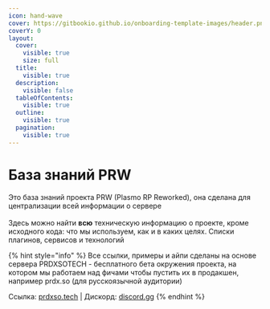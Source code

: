 ```yaml
---
icon: hand-wave
cover: https://gitbookio.github.io/onboarding-template-images/header.png
coverY: 0
layout:
  cover:
    visible: true
    size: full
  title:
    visible: true
  description:
    visible: false
  tableOfContents:
    visible: true
  outline:
    visible: true
  pagination:
    visible: true
---
```


# База знаний PRW

Это база знаний проекта PRW (Plasmo RP Reworked), она сделана для централизации всей информации о сервере\
\
Здесь можно найти **всю** техническую информацию о проекте, кроме исходного кода: что мы используем, как и в каких целях. Списки плагинов, сервисов и технологий

{% hint style="info" %}
Все ссылки, примеры и айпи сделаны на основе сервера PRDXSOTECH - бесплатного бета окружения проекта, на котором мы работаем над фичами чтобы пустить их в продакшен, например prdx.so (для русскоязычной аудитории)

Ссылка: [prdxso.tech](https://prdxso.tech) | Дискорд: [discord.gg](https://discord.gg/vfErHmXFGg)
{% endhint %}





